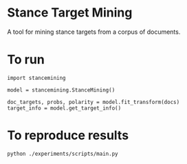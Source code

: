 # Stance Target Mining

A tool for mining stance targets from a corpus of documents.

# To run
```
import stancemining

model = stancemining.StanceMining()

doc_targets, probs, polarity = model.fit_transform(docs)
target_info = model.get_target_info()
```

# To reproduce results
```
python ./experiments/scripts/main.py
```


